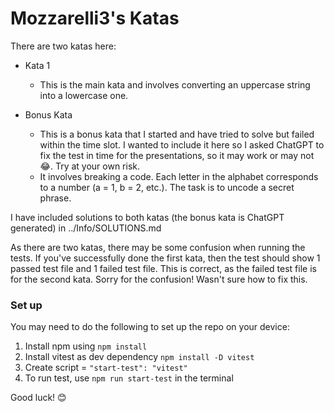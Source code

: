 # Mozzarelli3's Katas

There are two katas here:

- Kata 1
    - This is the main kata and involves converting an uppercase string into a lowercase one.

- Bonus Kata
    - This is a bonus kata that I started and have tried to solve but failed within the time slot. I wanted to include it here so I asked ChatGPT to fix the test in time for the presentations, so it may work or may not 😂. Try at your own risk. 
    - It involves breaking a code. Each letter in the alphabet corresponds to a number (a = 1, b = 2, etc.). The task is to uncode a secret phrase.


I have included solutions to both katas (the bonus kata is ChatGPT generated) in ../Info/SOLUTIONS.md

As there are two katas, there may be some confusion when running the tests.
If you've successfully done the first kata, then the test should show 1 passed test file and 1 failed test file. This is correct, as the failed test file is for the second kata. Sorry for the confusion! Wasn't sure how to fix this.


### Set up

You may need to do the following to set up the repo on your device:

1. Install npm using `npm install`
2. Install vitest as dev dependency `npm install -D vitest`
3. Create script = `"start-test": "vitest"`
4. To run test, use `npm run start-test` in the terminal


Good luck! 😊